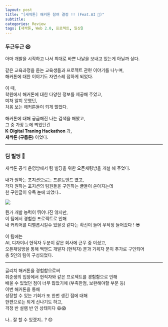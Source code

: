 ```yaml
---
layout: post
title: "[새싹톤] 해커톤 참여 결정 !! (Feat.AI 👀)"
subtitle:
categories: Review
tags: [새싹톤, Web 2.0, 프로젝트, 일상]
---
```


### 두근두근 😆

아마 개발을 시작하고 나서 최대로 바쁜 나날을 보내고 있는게 아닐까 싶다.<br>
<Br>
같은 교육과정을 듣는 교육생들과 프로젝트 관련 이야기를 나누며,<br>
해커톤에 대한 이야기도 자연스레 접하게 되었다.<br><Br>
이 때,<br>
학원에서 해커톤에 대한 다양한 정보를 제공해 주었고,<br>
미처 알지 못했던,<br>
처음 보는 해커톤들이 되게 많았다.<br>
<br>
해커톤에 대해 궁금해진 나는 검색을 해봤고,<br>
그 중 가장 눈에 띄었던건<bR>
**K-Digital Traning Hackathon** 과,<bR>
**새싹톤 (구름톤)** 이었다.

---

### 팀 빌딩 👫

새싹톤 공식 운영방에서 팀 빌딩을 위한 오픈채팅방을 개설 해 주었다.<br>
<br>
내가 원하는 포지션으로는 프론트엔드 였고,<br>
각자 원하는 포지션의 팀원들을 구인하는 글들이 쏟아지는데<br>
한 구인글이 유독 눈에 띄었다..

![](https://img1.daumcdn.net/thumb/R1280x0/?scode=mtistory2&fname=https%3A%2F%2Fblog.kakaocdn.net%2Fdn%2FcC08CN%2FbtsiU43PMlT%2Fk0w4fxwIDCubcrR8q7KvNk%2Fimg.png)

뭔가 개발 능력이 뛰어나진 않지만,<br>
이 팀에서 경험한 프로젝트로 인해<br>
내 커리어를 디벨롭시킬수 있을것 같다는 확신이 들어 무작정 들어갔다 ! 😎
<br><br>
이 팀에는<br>
AI, 디자이너 현직자 두분이 같은 회사에 근무 중 이셨고,<br>
오픈채팅방을 통해 백엔드 개발자 (현직자) 분과 기획자 분이 추가로 구인되어<br>
총 5인의 팀이 구성되었다.

---

글리치 해커톤을 경험함으로써<br>
취준생의 입장에서 현직자와 같은 프로젝트를 경험함으로 인해<br>
배울 수 있었던 점이 너무 많았기에 (부족한점, 보완해야할 부분 등)<br>
이번 해커톤을 통해<br>
성장할 수 있는 기회가 또 한번 생긴 점에 대해<br>
한편으로는 되게 신나기도 하고,<br>
걱정 반 설렘 반 인 상태이다 😆😱
<br>
<Br>
나.. 잘 할 수 있겠지.. ? 😞
